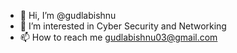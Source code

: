 - 👋 Hi, I’m @gudlabishnu
- 👀 I’m interested in Cyber Security and Networking
- 📫 How to reach me 
gudlabishnu03@gmail.com

<!---
gudlabishnu/gudlabishnu is a ✨ special ✨ repository because its `README.md` (this file) appears on your GitHub profile.
You can click the Preview link to take a look at your changes.
--->
